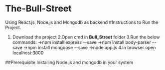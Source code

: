 # The-Bull-Street
Using React.js, Node.js and Mongodb as backend
#Instructions to Run the Project.
1. Download the project
2.Open cmd in **Bull_Street** folder
3.Run the below commands:
  ->npm install express --save
  ->npm install body-parser --save
  ->npm install mongoose --save
  ->node app.js
 4.In browser open localhost:3000
 
 ##Prerequisite
 Installing Node.js and mongodb in your system
  

